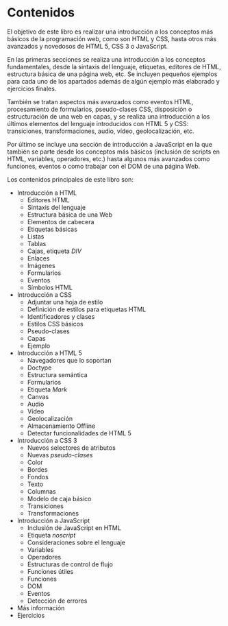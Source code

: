 # Contenidos

El objetivo de este libro es realizar una introducción a los conceptos más básicos de la programación web, como son HTML y CSS, hasta otros más avanzados y novedosos de HTML 5, CSS 3 o JavaScript. 

En las primeras secciones se realiza una introducción a los conceptos fundamentales, desde la sintaxis del lenguaje, etiquetas, editores de HTML, estructura básica de una página web, etc. Se incluyen pequeños ejemplos para cada uno de los apartados además de algún ejemplo más elaborado y ejercicios finales. 

También se tratan aspectos más avanzados como eventos HTML, procesamiento de formularios, pseudo-clases CSS, disposición o estructuración de una web en capas, y se realiza una introducción a los últimos elementos del lenguaje introducidos con HTML 5 y CSS: transiciones, transformaciones, audio, vídeo, geolocalización, etc. 

Por último se incluye una sección de introducción a JavaScript en la que también se parte desde los conceptos más básicos (inclusión de scripts en HTML, variables, operadores, etc.) hasta algunos más avanzados como funciones, eventos o como trabajar con el DOM de una página Web. 

Los contenidos principales de este libro son: 

* Introducción a HTML
    * Editores HTML
    * Sintaxis del lenguaje
    * Estructura básica de una Web
    * Elementos de cabecera
    * Etiquetas básicas
    * Listas
    * Tablas
    * Cajas, etiqueta _DIV_
    * Enlaces
    * Imágenes
    * Formularios
    * Eventos
    * Símbolos HTML
* Introducción a CSS
    * Adjuntar una hoja de estilo
    * Definición de estilos para etiquetas HTML
    * Identificadores y clases
    * Estilos CSS básicos
    * Pseudo-clases
    * Capas
    * Ejemplo
* Introducción a HTML 5
    * Navegadores que lo soportan
    * Doctype
    * Estructura semántica
    * Formularios
    * Etiqueta _Mark_
    * Canvas
    * Audio
    * Vídeo
    * Geolocalización
    * Almacenamiento Offline
    * Detectar funcionalidades de HTML 5
* Introducción a CSS 3
    * Nuevos selectores de atributos
    * Nuevas _pseudo-clases_
    * Color
    * Bordes
    * Fondos
    * Texto
    * Columnas
    * Modelo de caja básico
    * Transiciones
    * Transformaciones
* Introducción a JavaScript
    * Inclusión de JavaScript en HTML
    * Etiqueta _noscript_
    * Consideraciones sobre el lenguaje
    * Variables
    * Operadores
    * Estructuras de control de flujo
    * Funciones útiles
    * Funciones
    * DOM
    * Eventos
    * Detección de errores
* Más información
* Ejercicios

